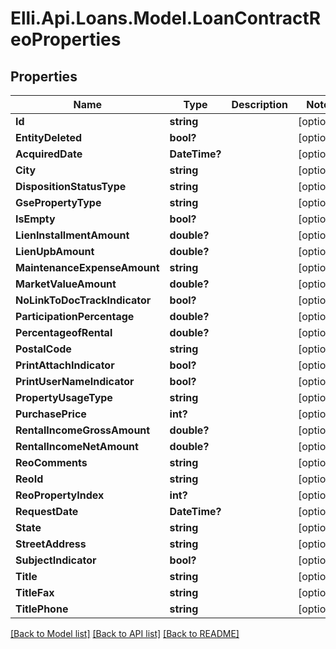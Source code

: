 # Elli.Api.Loans.Model.LoanContractReoProperties
## Properties

Name | Type | Description | Notes
------------ | ------------- | ------------- | -------------
**Id** | **string** |  | [optional] 
**EntityDeleted** | **bool?** |  | [optional] 
**AcquiredDate** | **DateTime?** |  | [optional] 
**City** | **string** |  | [optional] 
**DispositionStatusType** | **string** |  | [optional] 
**GsePropertyType** | **string** |  | [optional] 
**IsEmpty** | **bool?** |  | [optional] 
**LienInstallmentAmount** | **double?** |  | [optional] 
**LienUpbAmount** | **double?** |  | [optional] 
**MaintenanceExpenseAmount** | **string** |  | [optional] 
**MarketValueAmount** | **double?** |  | [optional] 
**NoLinkToDocTrackIndicator** | **bool?** |  | [optional] 
**ParticipationPercentage** | **double?** |  | [optional] 
**PercentageofRental** | **double?** |  | [optional] 
**PostalCode** | **string** |  | [optional] 
**PrintAttachIndicator** | **bool?** |  | [optional] 
**PrintUserNameIndicator** | **bool?** |  | [optional] 
**PropertyUsageType** | **string** |  | [optional] 
**PurchasePrice** | **int?** |  | [optional] 
**RentalIncomeGrossAmount** | **double?** |  | [optional] 
**RentalIncomeNetAmount** | **double?** |  | [optional] 
**ReoComments** | **string** |  | [optional] 
**ReoId** | **string** |  | [optional] 
**ReoPropertyIndex** | **int?** |  | [optional] 
**RequestDate** | **DateTime?** |  | [optional] 
**State** | **string** |  | [optional] 
**StreetAddress** | **string** |  | [optional] 
**SubjectIndicator** | **bool?** |  | [optional] 
**Title** | **string** |  | [optional] 
**TitleFax** | **string** |  | [optional] 
**TitlePhone** | **string** |  | [optional] 

[[Back to Model list]](../README.md#documentation-for-models) [[Back to API list]](../README.md#documentation-for-api-endpoints) [[Back to README]](../README.md)

